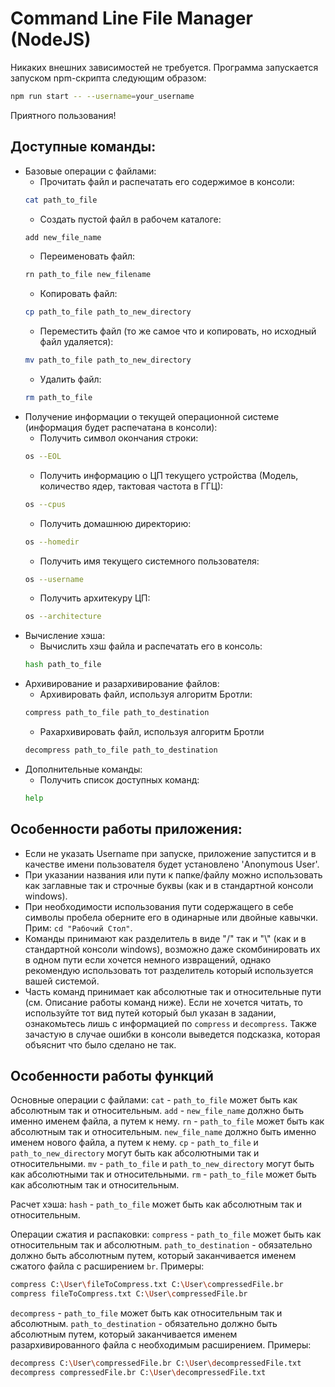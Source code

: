 # Command Line File Manager (NodeJS)

Никаких внешних зависимостей не требуется.
Программа запускается запуском npm-скрипта следующим образом:

```bash
npm run start -- --username=your_username
```

Приятного пользования!

## Доступные команды:

- Базовые операции с файлами:
  - Прочитать файл и распечатать его содержимое в консоли:
  ```bash
  cat path_to_file
  ```
  - Создать пустой файл в рабочем каталоге:
  ```bash
  add new_file_name
  ```
  - Переименовать файл:
  ```bash
  rn path_to_file new_filename
  ```
  - Копировать файл:
  ```bash
  cp path_to_file path_to_new_directory
  ```
  - Переместить файл (то же самое что и копировать, но исходный файл удаляется):
  ```bash
  mv path_to_file path_to_new_directory
  ```
  - Удалить файл:
  ```bash
  rm path_to_file
  ```
- Получение информации о текущей операционной системе (информация будет распечатана в консоли):
  - Получить символ окончания строки:
  ```bash
  os --EOL
  ```
  - Получить информацию о ЦП текущего устройства (Модель, количество ядер, тактовая частота в ГГЦ):
  ```bash
  os --cpus
  ```
  - Получить домашнюю директорию:
  ```bash
  os --homedir
  ```
  - Получить имя текущего системного пользователя:
  ```bash
  os --username
  ```
  - Получить архитекуру ЦП:
  ```bash
  os --architecture
  ```
- Вычисление хэша:
  - Вычислить хэш файла и распечатать его в консоль:
  ```bash
  hash path_to_file
  ```
- Архивирование и разархивирование файлов:
  - Архивировать файл, используя алгоритм Бротли:
  ```bash
  compress path_to_file path_to_destination
  ```
  - Рахархивировать файл, используя алгоритм Бротли
  ```bash
  decompress path_to_file path_to_destination
  ```
- Дополнительные команды:
  - Получить список доступных команд:
  ```bash
  help
  ```

## Особенности работы приложения:

- Если не указать Username при запуске, приложение запустится и в качестве имени пользователя будет установлено 'Anonymous User'.
- При указании названия или пути к папке/файлу можно использовать как заглавные так и строчные буквы (как и в стандартной консоли windows).
- При необходимости использования пути содержащего в себе символы пробела оберните его в одинарные или двойные кавычки. Прим: `cd "Рабочий Стол"`.
- Команды принимают как разделитель в виде "/" так и "\\" (как и в стандартной консоли windows), возможно даже скомбинировать их в одном пути если хочется немного извращений, однако рекомендую использовать тот разделитель который используется вашей системой.
- Часть команд принимает как абсолютные так и относительные пути (см. Описание работы команд ниже). Если не хочется читать, то используйте тот вид путей который был указан в задании, ознакомьтесь лишь с информацией по `compress` и `decompress`. Также зачастую в случае ошибки в консоли выведется подсказка, которая объяснит что было сделано не так.

## Особенности работы функций

Основные операции с файлами:
`cat` - `path_to_file` может быть как абсолютным так и относительным.
`add` - `new_file_name` должно быть именно именем файла, а путем к нему.
`rn` - `path_to_file` может быть как абсолютным так и относительным. `new_file_name` должно быть именно именем нового файла, а путем к нему.
`cp` - `path_to_file` и `path_to_new_directory` могут быть как абсолютными так и относительными.
`mv` - `path_to_file` и `path_to_new_directory` могут быть как абсолютными так и относительными.
`rm` - `path_to_file` может быть как абсолютным так и относительным.

Расчет хэша:
`hash` - `path_to_file` может быть как абсолютным так и относительным.

Операции сжатия и распаковки:
`compress` - `path_to_file` может быть как относительным так и абсолютным. `path_to_destination` - обязательно должно быть абсолютным путем, который заканчивается именем сжатого файла с расширением `br`. Примеры:

```bash
compress C:\User\fileToCompress.txt C:\User\compressedFile.br
compress fileToCompress.txt C:\User\compressedFile.br
```

`decompress` - `path_to_file` может быть как относительным так и абсолютным. `path_to_destination` - обязательно должно быть абсолютным путем, который заканчивается именем разархивированного файла с необходимым расширением. Примеры:

```bash
decompress C:\User\compressedFile.br C:\User\decompressedFile.txt
decompress compressedFile.br C:\User\decompressedFile.txt
```
